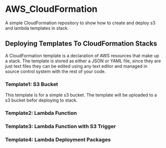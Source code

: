 # AWS_CloudFormation
A simple CloudFormation repository to show how to create and deploy s3 and lambda templates in stack.

## Deploying Templates To CloudFormation Stacks
A CloudFormation template is a declaration of AWS resources that make up a stack. The template is stored as either a JSON or YAML file, since they are just text files they can be edited using any text editor and managed in source control system with the rest of your code.

### Template1: S3 Bucket
This template is for a simple s3 bucket. The template will be uploaded to a s3 bucket befor deploying to stack.


### Template2: Lambda Function

### Template3: Lambda Function with S3 Trigger

### Template4: Lambda Deployment Packages
